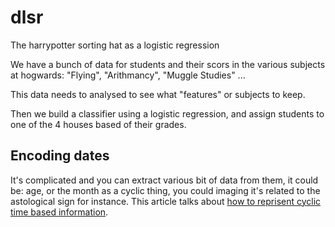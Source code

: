 # dlsr

The harrypotter sorting hat as a logistic regression

We have a bunch of data for students and their scors in the various subjects at hogwards: "Flying", "Arithmancy", "Muggle Studies" ...

This data needs to analysed to see what "features" or subjects to keep.

Then we build a classifier using a logistic regression, and assign students to one of the 4 houses based of their grades.

## Encoding dates

It's complicated and you can extract various bit of data from them, it could be: age, or the month as a cyclic thing, you could imaging it's related to the astological sign for instance. This article talks about [how to reprisent cyclic time based information](https://developer.nvidia.com/blog/three-approaches-to-encoding-time-information-as-features-for-ml-models/).

